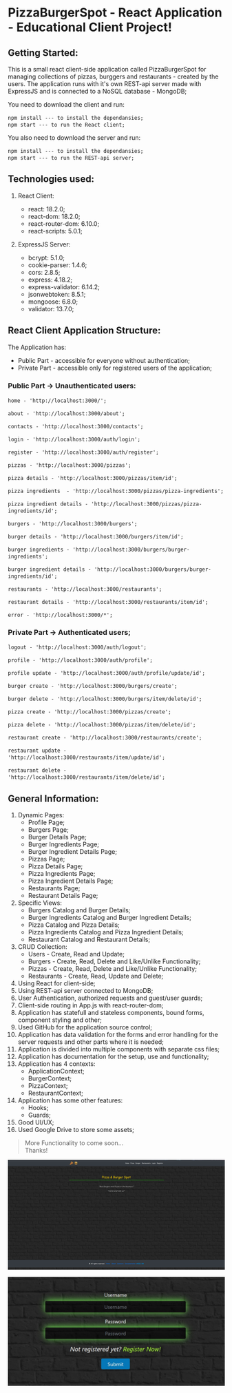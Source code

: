 # PizzaBurgerSpot - React Application - Educational Client Project!

## Getting Started:
This is a small react client-side application called PizzaBurgerSpot for managing collections of pizzas, burggers and restaurants - created by the users. The application runs with it's own REST-api server made with ExpressJS and is connected to a NoSQL database - MongoDB;

You need to download the client and run:
```
npm install --- to install the dependansies;
npm start --- to run the React client;
```
You also need to download the server and run:
```
npm install --- to install the dependansies;
npm start --- to run the REST-api server;
```

## Technologies used:

1. React Client:
    * react: 18.2.0;
    * react-dom: 18.2.0;
    * react-router-dom: 6.10.0;
    * react-scripts: 5.0.1;

2. ExpressJS Server:
    * bcrypt: 5.1.0;
    * cookie-parser: 1.4.6;
    * cors: 2.8.5;
    * express: 4.18.2;
    * express-validator: 6.14.2;
    * jsonwebtoken: 8.5.1;
    * mongoose: 6.8.0;
    * validator: 13.7.0;

## React Client Application Structure:

The Application has:
* Public Part - accessible for everyone without authentication;
* Private Part - accessible only for registered users of the application;

### Public Part -> Unauthenticated users:
```
home - 'http://localhost:3000/';
```

```
about - 'http://localhost:3000/about';
```

```
contacts - 'http://localhost:3000/contacts';
```

```
login - 'http://localhost:3000/auth/login';
```

```
register - 'http://localhost:3000/auth/register';
```

```
pizzas - 'http://localhost:3000/pizzas';
```

```
pizza details - 'http://localhost:3000/pizzas/item/id';
```

```
pizza ingredients  - 'http://localhost:3000/pizzas/pizza-ingredients';
```

```
pizza ingredient details - 'http://localhost:3000/pizzas/pizza-ingredients/id';
```

```
burgers - 'http://localhost:3000/burgers';
```

```
burger details - 'http://localhost:3000/burgers/item/id';
```

```
burger ingredients - 'http://localhost:3000/burgers/burger-ingredients';
```

```
burger ingredient details - 'http://localhost:3000/burgers/burger-ingredients/id';
```

```
restaurants - 'http://localhost:3000/restaurants';
```

```
restaurant details - 'http://localhost:3000/restaurants/item/id';
```

```
error - 'http://localhost:3000/*';
```

### Private Part -> Authenticated users;

```
logout - 'http://localhost:3000/auth/logout';
```

```
profile - 'http://localhost:3000/auth/profile';
```

```
profile update - 'http://localhost:3000/auth/profile/update/id';
```

```
burger create - 'http://localhost:3000/burgers/create';
```

```
burger delete - 'http://localhost:3000/burgers/item/delete/id';
```

```
pizza create - 'http://localhost:3000/pizzas/create';
```

```
pizza delete - 'http://localhost:3000/pizzas/item/delete/id';
```

```
restaurant create - 'http://localhost:3000/restaurants/create';
```

```
restaurant update - 'http://localhost:3000/restaurants/item/update/id';
```

```
restaurant delete - 'http://localhost:3000/restaurants/item/delete/id';
```

## General Information:

1. Dynamic Pages:
    * Profile Page;
    * Burgers Page;
    * Burger Details Page;
    * Burger Ingredients Page;
    * Burger Ingredient Details Page;
    * Pizzas Page;
    * Pizza Details Page;
    * Pizza Ingredients Page;
    * Pizza Ingredient Details Page;
    * Restaurants Page;
    * Restaurant Details Page;
2. Specific Views:
    * Burgers Catalog and Burger Details;
    * Burger Ingredients Catalog and Burger Ingredient Details;
    * Pizza Catalog and Pizza Details;
    * Pizza Ingredients Catalog and Pizza Ingredient Details;
    * Restaurant Catalog and Restaurant Details;
3. CRUD Collection:
    * Users - Create, Read and Update;
    * Burgers - Create, Read, Delete and Like/Unlike Functionality;
    * Pizzas - Create, Read, Delete and Like/Unlike Functionality;
    * Restaurants - Create, Read, Update and Delete; 
4. Using React for client-side;
5. Using REST-api server connected to MongoDB;
6. User Authentication, authorized requests and guest/user guards;
7. Client-side routing in App.js with react-router-dom;
8. Application has statefull and stateless components, bound forms, component styling and other;
9. Used GitHub for the application source control;
10. Application has data validation for the forms and error handling for the server requests and other parts where it is needed;
11. Application is divided into multiple components with separate css files;
12. Application has documentation for the setup, use and functionality;
13. Application has 4 contexts:
    * ApplicationContext;
    * BurgerContext;
    * PizzaContext;
    * RestaurantContext;
14. Application has some other features:
    * Hooks;
    * Guards;
15. Good UI/UX;
16. Used Google Drive to store some assets;


> More Functionality to come soon...\
> Thanks!

<p><img src="https://github.com/adriqnn/ReactProject/blob/master/client/public/assets/documentation/home-page-default.jpg">
<p><img src="https://github.com/adriqnn/ReactProject/blob/master/client/public/assets/documentation/login-page-default.jpg">